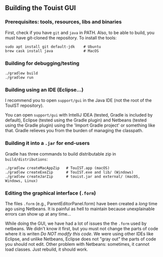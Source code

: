## Building the Touist GUI 

### Prerequisites: tools, resources, libs and binaries

First, check if you have `git` and `java` in PATH. Also, to be able to build,
you must have git-cloned the repository. To install the tools:

    sudo apt install git default-jdk    # Ubuntu
    brew cask install java              # MacOS

### Building for debugging/testing

    ./gradlew build
    ./gradlew run

### Building using an IDE (Eclipse...)

I recommend you to open `support/gui` in the Java IDE (not the root of the
TouIST repository).

You can open `support/gui` with IntelliJ IDEA (tested, Gradle is included by
default), Eclipse (tested using the Gradle plugin) and Netbeans (tested using
the Gradle plugin) using the 'Import Gradle project' or something like that.
Gradle relieves you from the burden of managing the classpath.

### Building it into a `.jar` for end-users

Gradle has three commands to build distributable zip in `build/distributions`:

    ./gradlew createMacAppZip   # TouIST.app (macOS)
    ./gradlew createExeZip      # TouIST.exe and lib/ (Windows)
    ./gradlew createJarZip      # touist.jar and external/ (macOS, Windows, Linux)

### Editing the graphical interface (`.form`)

The files `.form` (e.g., ParentEditorPanel.form) have been created a _long_
time ago using Netbeans. It is painful as hell to maintain because
unexplainable errors can show up at any time...

While doing the GUI, we have had a lot of issues the the `.form` used by
netbeans. We didn't know it first, but you must not change the parts of
code where it is writen _Do NOT modify this code_. We were using other IDEs
like Eclipse, and unlike Netbeans, Eclipse does not "gray out" the parts of
code you should not edit. Other problem with Netbeans: sometimes, it cannot
load classes. Just rebuild, it should work.

